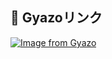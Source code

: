 ## 📌 Gyazoリンク
[![Image from Gyazo](https://i.gyazo.com/22d993e495fe041e6559523c41ee614c.png)](https://gyazo.com/22d993e495fe041e6559523c41ee614c)
